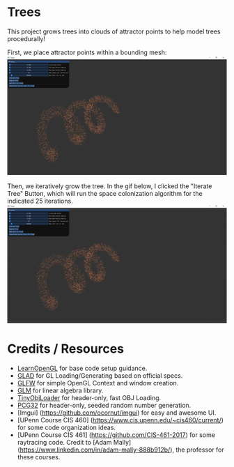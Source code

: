 # Trees

This project grows trees into clouds of attractor points to help model trees procedurally!

First, we place attractor points within a bounding mesh:
![](./Images/points.PNG)

Then, we iteratively grow the tree. In the gif below, I clicked the "Iterate Tree" Button, which will run the space colonization algorithm
for the indicated 25 iterations.
![](./Images/treeGrowth.gif)

# Credits / Resources
* [LearnOpenGL](https://learnopengl.com/) for base code setup guidance.
* [GLAD](https://github.com/Dav1dde/glad) for GL Loading/Generating based on official specs.
* [GLFW](http://www.glfw.org/download.html) for simple OpenGL Context and window creation.
* [GLM](https://glm.g-truc.net/0.9.8/index.html) for linear algebra library.
* [TinyObjLoader](https://github.com/syoyo/tinyobjloader) for header-only, fast OBJ Loading.
* [PCG32](http://www.pcg-random.org/) for header-only, seeded random number generation.
* [Imgui] (https://github.com/ocornut/imgui) for easy and awesome UI.
* [UPenn Course CIS 460] (https://www.cis.upenn.edu/~cis460/current/) for some code organization ideas.
* [UPenn Course CIS 461] (https://github.com/CIS-461-2017) for some raytracing code. Credit to [Adam Mally] (https://www.linkedin.com/in/adam-mally-888b912b/), the professor for these courses.